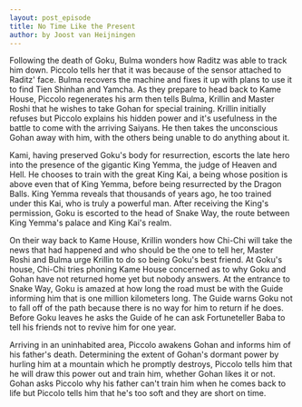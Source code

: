 ```yaml
---
layout: post_episode
title: No Time Like the Present
author: by Joost van Heijningen
---
```


Following the death of Goku, Bulma wonders how Raditz was able to track him down. Piccolo tells her that it was because of the sensor attached to Raditz' face. Bulma recovers the machine and fixes it up with plans to use it to find Tien Shinhan and Yamcha. As they prepare to head back to Kame House, Piccolo regenerates his arm then tells Bulma, Krillin and Master Roshi that he wishes to take Gohan for special training. Krillin initially refuses but Piccolo explains his hidden power and it's usefulness in the battle to come with the arriving Saiyans. He then takes the unconscious Gohan away with him, with the others being unable to do anything about it.

Kami, having preserved Goku's body for resurrection, escorts the late hero into the presence of the gigantic King Yemma, the judge of Heaven and Hell. He chooses to train with the great King Kai, a being whose position is above even that of King Yemma, before being resurrected by the Dragon Balls. King Yemma reveals that thousands of years ago, he too trained under this Kai, who is truly a powerful man. After receiving the King's permission, Goku is escorted to the head of Snake Way, the route between King Yemma's palace and King Kai's realm.

On their way back to Kame House, Krillin wonders how Chi-Chi will take the news that had happened and who should be the one to tell her, Master Roshi and Bulma urge Krillin to do so being Goku's best friend. At Goku's house, Chi-Chi tries phoning Kame House concerned as to why Goku and Gohan have not returned home yet but nobody answers. At the entrance to Snake Way, Goku is amazed at how long the road must be with the Guide informing him that is one million kilometers long. The Guide warns Goku not to fall off of the path because there is no way for him to return if he does. Before Goku leaves he asks the Guide of he can ask Fortuneteller Baba to tell his friends not to revive him for one year.

Arriving in an uninhabited area, Piccolo awakens Gohan and informs him of his father's death. Determining the extent of Gohan's dormant power by hurling him at a mountain which he promptly destroys, Piccolo tells him that he will draw this power out and train him, whether Gohan likes it or not. Gohan asks Piccolo why his father can't train him when he comes back to life but Piccolo tells him that he's too soft and they are short on time.
